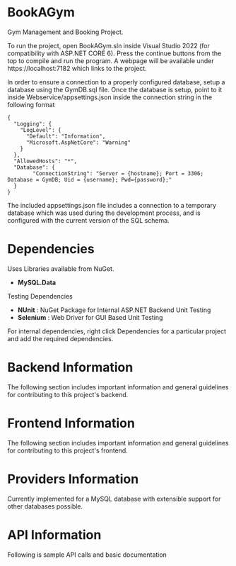 # BookAGym
Gym Management and Booking Project.

To run the project, open BookAGym.sln inside Visual Studio 2022 (for compatibility with ASP.NET CORE 6). Press the continue buttons from the top to compile and run the program. A webpage will be available under https://localhost:7182 which links to the project.

In order to ensure a connection to a properly configured database, setup a database using the GymDB.sql file. Once the database is setup, point to it inside Webservice/appsettings.json inside the connection string in the following format
```
{
  "Logging": {
    "LogLevel": {
      "Default": "Information",
      "Microsoft.AspNetCore": "Warning"
    }
  },
  "AllowedHosts": "*",
  "Database": {
        "ConnectionString": "Server = {hostname}; Port = 3306; Database = GymDB; Uid = {username}; Pwd={password};"
  }
}
```
The included appsettings.json file includes a connection to a temporary database which was used during the development process, and is configured with the current version of the SQL schema.

# Dependencies
Uses Libraries available from NuGet.
- **MySQL.Data**

Testing Dependencies
- **NUnit** : NuGet Package for Internal ASP.NET Backend Unit Testing
- **Selenium** : Web Driver for GUI Based Unit Testing

For internal dependencies, right click Dependencies for a particular project and add the required dependencies.

# Backend Information
The following section includes important information and general guidelines for contributing to this project's backend.

# Frontend Information
The following section includes important information and general guidelines for contributing to this project's frontend.

# Providers Information
Currently implemented for a MySQL database with extensible support for other databases possible.

# API Information
Following is sample API calls and basic documentation

